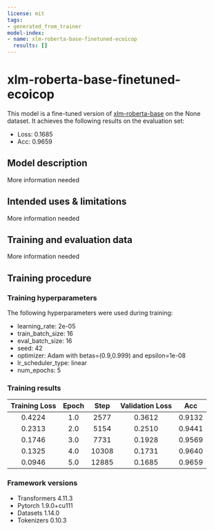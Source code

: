 ```yaml
---
license: mit
tags:
- generated_from_trainer
model-index:
- name: xlm-roberta-base-finetuned-ecoicop
  results: []
---
```


<!-- This model card has been generated automatically according to the information the Trainer had access to. You
should probably proofread and complete it, then remove this comment. -->

# xlm-roberta-base-finetuned-ecoicop

This model is a fine-tuned version of [xlm-roberta-base](https://huggingface.co/xlm-roberta-base) on the None dataset.
It achieves the following results on the evaluation set:
- Loss: 0.1685
- Acc: 0.9659

## Model description

More information needed

## Intended uses & limitations

More information needed

## Training and evaluation data

More information needed

## Training procedure

### Training hyperparameters

The following hyperparameters were used during training:
- learning_rate: 2e-05
- train_batch_size: 16
- eval_batch_size: 16
- seed: 42
- optimizer: Adam with betas=(0.9,0.999) and epsilon=1e-08
- lr_scheduler_type: linear
- num_epochs: 5

### Training results

| Training Loss | Epoch | Step  | Validation Loss | Acc    |
|:-------------:|:-----:|:-----:|:---------------:|:------:|
| 0.4224        | 1.0   | 2577  | 0.3612          | 0.9132 |
| 0.2313        | 2.0   | 5154  | 0.2510          | 0.9441 |
| 0.1746        | 3.0   | 7731  | 0.1928          | 0.9569 |
| 0.1325        | 4.0   | 10308 | 0.1731          | 0.9640 |
| 0.0946        | 5.0   | 12885 | 0.1685          | 0.9659 |


### Framework versions

- Transformers 4.11.3
- Pytorch 1.9.0+cu111
- Datasets 1.14.0
- Tokenizers 0.10.3
